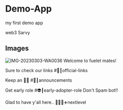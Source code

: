 
# Demo-App 
my first demo app

 
web3 Sarvy 
## Images 
![IMG-20230303-WA0036](https://user-images.githubusercontent.com/122943835/222660728-bded64de-0a7e-4134-b47f-d69e4560d46b.jpg)
  Welcome to fuelet mates!

Sure to check our links #🔗┃official-links 

Keep an 👀👀 #📣┃announcements  

Get early role #👽┃early-adopter-role 
Don't Spam bot!! 

Glad to have y'all here..
🌠🌠🌠✈️nextlevel
